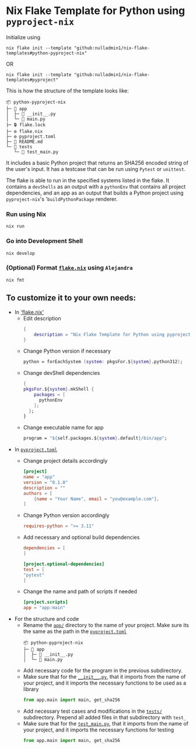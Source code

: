 # Nix Flake Template for Python using `pyproject-nix`

Initialize using

```shell
nix flake init --template "github:nulladmin1/nix-flake-templates#python-pyproject-nix"
```

OR

```shell
nix flake init --template "github:nulladmin1/nix-flake-templates#pyproject"
```

This is how the structure of the template looks like:

```
📦 python-pyproject-nix
├─ 📁 app
│  ├─ 🐍 __init__.py
│  └─ 🐍 main.py
├─ 🔒 flake.lock
├─ ⚙️ flake.nix
├─ ⚙️ pyproject.toml
├─ 📃 README.md
└─ 📁 tests
   └─ 🐍 test_main.py
```

It includes a basic Python project that returns an SHA256 encoded string of the user's input. It has a testcase that can be run using `Pytest` or `unittest`.

The flake is able to run in the specified systems listed in the flake. It contains a `devShells` as an output with a `pythonEnv` that contains all project dependencies, and an app as an output that builds a Python project using `pyproject-nix`'s '`buildPythonPackage` renderer.

### Run using Nix

```shell
nix run
```

### Go into Development Shell

```shell
nix develop
```

### (Optional) Format [`flake.nix`](flake.nix) using `Alejandra`

```shelll
nix fmt
```

## To customize it to your own needs:

- In ['flake.nix'](flake.nix)
  - Edit description
    ```nix
    {
        description = "Nix Flake Template for Python using pyproject-nix";
    }
    ```
  - Change Python version if necessary
    ```nix
    python = forEachSystem (system: pkgsFor.${system}.python312);
    ```
  - Change devShell dependencies
    ```nix
    {
    pkgsFor.${system}.mkShell {
        packages = [
          pythonEnv
        ];
      };
    }
    ```
  - Change executable name for app
    ```nix
    program = "${self.packages.${system}.default}/bin/app";
    ```
- In [`pyproject.toml`](pyproject.toml)
  - Change project details accordingly
    ```toml
    [project]
    name = "app"
    version = "0.1.0"
    description = ""
    authors = [
        {name = "Your Name", email = "you@example.com"},
    ]
    ```
  - Change Python version accordingly
    ```toml
    requires-python = ">= 3.11"
    ```
  - Add necessary and optional build dependencies

    ```toml
    dependencies = [
    ]

    [project.optional-dependencies]
    test = [
    "pytest"
    ]
    ```

  - Change the name and path of scripts if needed
    ```toml
    [project.scripts]
    app = "app:main"
    ```
- For the structure and code
  - Rename the [`app/`](app) directory to the name of your project. Make sure its the same as the path in the [`pyproject.toml`](pyproject.toml)
    ```
    📦 python-pyproject-nix
    ├─ 📁 app
    │  ├─ 🐍 __init__.py
    │  └─ 🐍 main.py
    ```
  - Add necessary code for the program in the previous subdirectory.
  - Make sure that for the [`__init__.py`](app/__init__.py), that it imports from the name of your project, and it imports the necessary functions to be used as a library
    ```python
    from app.main import main, get_sha256
    ```
  - Add necessary test cases and modifications in the [`tests/`](tests) subdirectory. Prepend all added files in that subdirectory with `test_`
  - Make sure that for the [`test_main.py`](tests/test_main.py), that it imports from the name of your project, and it imports the necessary functions for testing
    ```python
    from app.main import main, get_sha256
    ```
